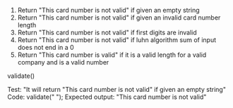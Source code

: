 1. Return "This card number is not valid" if given an empty string
2. Return "This card number is not valid" if given an invalid card number length
3. Return "This card number is not valid" if first digits are invalid
4. Return "This card number is not valid" if luhn algorithm sum of input does not end in a 0
5. Return "This card number is valid" if it is a valid length for a valid company and is a valid number

validate()

Test: "It will return "This card number is not valid" if given an empty string"
Code: validate(" ");
Expected output: "This card number is not valid"

